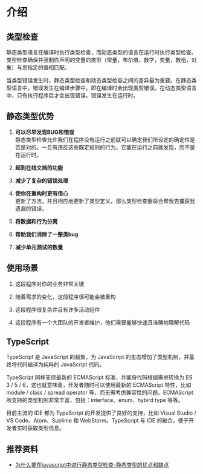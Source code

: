 # 介绍

## 类型检查
静态类型语言在编译时执行类型检查，而动态类型的语言在运行时执行类型检查。类型检查确保并强制你声明的变量的类型（常量，布尔值，数字，变量，数组，对象）与您指定的值相匹配。  

当类型错误发生时，静态类型检查和动态类型检查之间的差异最为重要。在静态类型语言中，错误发生在编译步骤中，即在编译时会出现类型错误。在动态类型语言中，只有执行程序后才会出现错误。错误发生在运行时。

## 静态类型优势

1. **可以尽早发现BUG和错误**  
静态类型检查允许我们在程序没有运行之前就可以确定我们所设定的确定性是否是对的。一旦有违反这些既定规则的行为，它能在运行之前就发现，而不是在运行时。  

2. **起到在线文档的功能**  

3. **减少了复杂的错误处理**  

4. **使你在重构时更有信心**  
更新了方法，并且相应地更新了类型定义，那么类型检查器将会帮我去捕获我遗漏的错误。

5. **将数据和行为分离**

6. **帮助我们消除了一整类bug**  

7. **减少单元测试的数量**  

## 使用场景

1. 这段程序对你的业务非常关键

2. 随着需求的变化，这段程序很可能会被重构

3. 这段程序很复杂并且有许多活动组件

4. 这段程序有一个大团队的开发者维护，他们需要能够快速且准确地理解代码

## TypeScript
TypeScript 是 JavaScript 的超集，为 JavaScript 的生态增加了类型机制，并最终将代码编译为纯粹的 JavaScript 代码。  

TypeScript 同样支持最新的 ECMAScript 标准，并能将代码根据需求转换为 ES 3 / 5 / 6，这也就意味着，开发者随时可以使用最新的 ECMAScript 特性，比如 module / class / spread operator 等，而无需考虑兼容性的问题。ECMAScript 所支持的类型机制非常丰富，包括：interface、enum、hybird type 等等。  

目前主流的 IDE 都为 TypeScript 的开发提供了良好的支持，比如 Visual Studio / VS Code、Atom、Sublime 和 WebStorm。TypeScript 与 IDE 的融合，便于开发者实时获取类型信息。

## 推荐资料

* [为什么要在javascript中进行静态类型检查-静态类型的优点和缺点](https://www.jianshu.com/p/289b3c734a9f)
